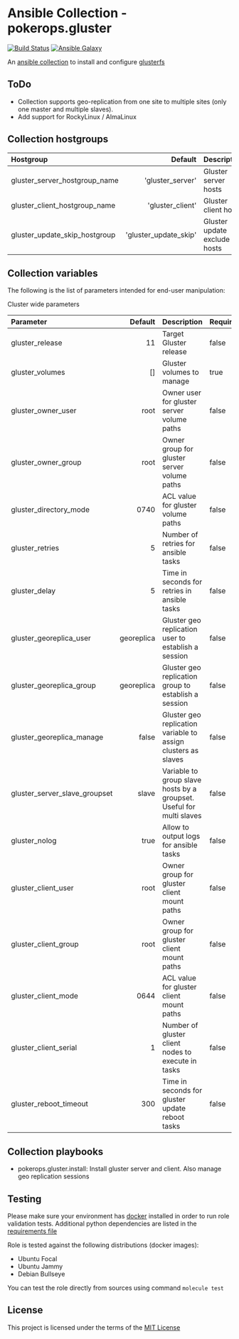 # Ansible Collection - pokerops.gluster

[![Build Status](https://github.com/pokerops/ansible-collection-gluster/actions/workflows/libvirt.yml/badge.svg)](https://github.com/pokerops/ansible-collection-gluster/actions/workflows/libvirt.yml)
[![Ansible Galaxy](http://img.shields.io/badge/ansible--galaxy-pokerops.gluster.vim-blue.svg)](https://galaxy.ansible.com/ui/repo/published/pokerops/gluster/)

An [ansible collection](https://galaxy.ansible.com/ui/repo/published/pokerops/gluster) to install and configure [glusterfs](https://docs.gluster.org/en/main/)

## ToDo

- Collection supports geo-replication from one site to multiple sites (only one master and multiple slaves).
- Add support for RockyLinux / AlmaLinux

## Collection hostgroups

| Hostgroup                     |               Default | Description                  |
| :---------------------------- | --------------------: | :--------------------------- |
| gluster_server_hostgroup_name |      'gluster_server' | Gluster server hosts         |
| gluster_client_hostgroup_name |      'gluster_client' | Gluster client hosts         |
| gluster_update_skip_hostgroup | 'gluster_update_skip' | Gluster update exclude hosts |

## Collection variables

The following is the list of parameters intended for end-user manipulation:

Cluster wide parameters

| Parameter                     |    Default | Description                                                          | Required |
| :---------------------------- | ---------: | :------------------------------------------------------------------- | :------- |
| gluster_release               |         11 | Target Gluster release                                               | false    |
| gluster_volumes               |         [] | Gluster volumes to manage                                            | true     |
| gluster_owner_user            |       root | Owner user for gluster server volume paths                           | false    |
| gluster_owner_group           |       root | Owner group for gluster server volume paths                          | false    |
| gluster_directory_mode        |       0740 | ACL value for gluster volume paths                                   | false    |
| gluster_retries               |          5 | Number of retries for ansible tasks                                  | false    |
| gluster_delay                 |          5 | Time in seconds for retries in ansible tasks                         | false    |
| gluster_georeplica_user       | georeplica | Gluster geo replication user to establish a session                  | false    |
| gluster_georeplica_group      | georeplica | Gluster geo replication group to establish a session                 | false    |
| gluster_georeplica_manage     |      false | Gluster geo replication variable to assign clusters as slaves        | false    |
| gluster_server_slave_groupset |      slave | Variable to group slave hosts by a groupset. Useful for multi slaves | false    |
| gluster_nolog                 |       true | Allow to output logs for ansible tasks                               | false    |
| gluster_client_user           |       root | Owner group for gluster client mount paths                           | false    |
| gluster_client_group          |       root | Owner group for gluster client mount paths                           | false    |
| gluster_client_mode           |       0644 | ACL value for gluster client mount paths                             | false    |
| gluster_client_serial         |          1 | Number of gluster client nodes to execute in tasks                   | false    |
| gluster_reboot_timeout        |        300 | Time in seconds for gluster update reboot tasks                      | false    |

## Collection playbooks

- pokerops.gluster.install: Install gluster server and client. Also manage geo replication sessions

## Testing

Please make sure your environment has [docker](https://www.docker.com) installed in order to run role validation tests. Additional python dependencies are listed in the [requirements file](https://github.com/nephelaiio/ansible-role-requirements/blob/master/requirements.txt)

Role is tested against the following distributions (docker images):

- Ubuntu Focal
- Ubuntu Jammy
- Debian Bullseye

You can test the role directly from sources using command `molecule test`

## License

This project is licensed under the terms of the [MIT License](/LICENSE)
